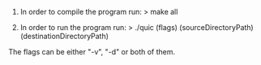 1) In order to compile the program run: > make all

2) In order to run the program run: > ./quic (flags) (sourceDirectoryPath) (destinationDirectoryPath)

The flags can be either "-v", "-d" or both of them.

